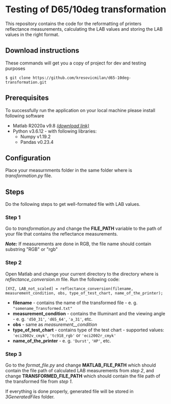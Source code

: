 # Testing of D65/10deg transformation

This repository contains the code for the reformatting of printers reflectance measurements, calculating the LAB values and storing the LAB values in the right format.

## Download instructions

These commands will get you a copy of project for dev and testing purposes
```
$ git clone https://github.com/kresovicmilan/d65-10deg-transformation.git
```

## Prerequisites

To successfully run the application on your local machine please install following software

* Matlab R2020a v9.8 [*(download link)*](https://se.mathworks.com/products/matlab.html)
* Python v3.6.12 - with following libraries:
  * Numpy v1.19.2
  * Pandas v0.23.4

## Configuration

Place your measurnments folder in the same folder where is *transformation.py* file.

## Steps

Do the following steps to get well-formated file with LAB values.

### Step 1

Go to *transformation.py* and change the **FILE_PATH** variable to the path of your file that contains the reflectance measurements.

***Note:*** If measurements are done in RGB, the file name should contain substring "RGB" or "rgb"

### Step 2

Open Matlab and change your current directory to the directory where is *reflectance_conversion.m* file. Run the following code:

```
[XYZ, LAB_not_scaled] = reflectance_conversion(filename, measurement_condition, obs, type_of_test_chart, name_of_the_printer);
```

* **filename** - contains the name of the transformed file - e. g. ```"somename_Transformed.txt"```
* **measurement_condition** - contains the Illuminant and the viewing angle - e. g. ```'d50_31'```, ```'d65_64'```, ```'a_31'```, etc.
* **obs** - same as *measurement__condition*
* **type_of_test_chart** - contains type of the test chart - supported values: ```'eci2002v_cmyk'```, ```'tc918_rgb'``` or ```'eci2002r_cmyk'```
* **name_of_the_printer** - e. g. ```'Durst'```, ```'HP'```, etc.

### Step 3

Go to the *format_file.py* and change **MATLAB_FILE_PATH** which should contain the file path of calculated LAB measurements from *step 2*, and change **TRANSFORMED_FILE_PATH** which should contain the file path of the transformed file from *step 1*.

If everything is done properly, generated file will be stored in *3GeneratedFiles* folder.
